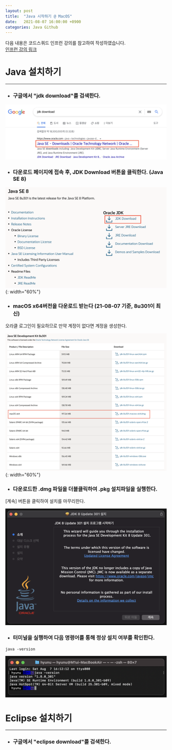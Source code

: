 ```yaml
---
layout: post
title:  "Java 시작하기 @ MacOS"
date:   2021-08-07 16:00:00 +0900
categories: Java Github
---
```

다음 내용은 코드스쿼드 인프런 강의를 참고하여 작성하였습니다.  
[인프런 강의 링크](https://www.inflearn.com/course/java-codesquad/dashboard)

# Java 설치하기
-----
* ### 구글에서 "jdk download"를 검색한다.  

![jdk_download](/assets/img/search_jdk_download.png)

* ### 다운로드 페이지에 접속 후, JDK Download 버튼을 클릭한다. (Java SE 8)  

![jdk_download_button](/assets/img/JDK_Download.png){: width="60%"}

* ### macOS x64버전을 다운로드 받는다 (21-08-07 기준, 8u301이 최신)  
오라클 로그인이 필요하므로 만약 계정이 없다면 계정을 생성한다.  

![macOS](/assets/img/macOS.png){: width="60%"}

* ### 다운로드한 .dmg 파일을 더블클릭하여 .pkg 설치파일을 실행한다.  
[계속] 버튼을 클릭하여 설치를 마무리한다.

![java_install](/assets/img/java_install.png)

* ### 터미널을 실행하여 다음 명령어를 통해 정상 설치 여부를 확인한다.  

```
java -version
```

![java_version](/assets/img/java_version.png)

# Eclipse 설치하기
-----
* ### 구글에서 "eclipse download"를 검색한다.
